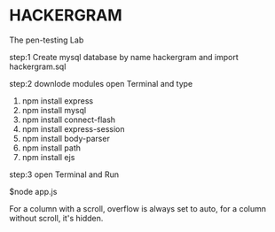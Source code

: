 # HACKERGRAM
The pen-testing Lab

step:1
Create mysql database by name hackergram and import hackergram.sql

step:2
downlode modules
open Terminal and type

1. npm install express
2. npm install mysql
3. npm install connect-flash
4. npm install express-session
5. npm install body-parser
6. npm install path
7. npm install ejs

step:3
open Terminal and Run

$node app.js

For a column with a scroll, overflow is always set to auto, for a column without scroll, it's hidden.




